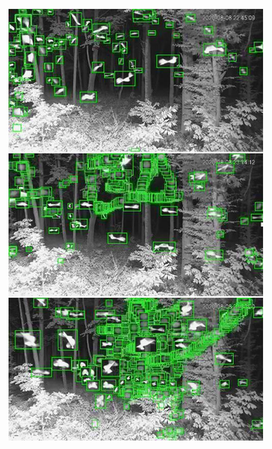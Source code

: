 ![20200808-224346-231351](in/20200808/20200808-224346-231351_0_.jpg)
![20200808-231356-234401](in/20200808/20200808-231356-234401_0_.jpg)
![20200808-234406-000001](in/20200808/20200808-234406-000001_0_.jpg)

